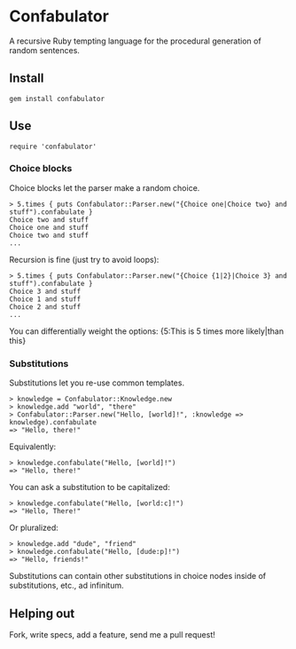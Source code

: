 # Confabulator

A recursive Ruby tempting language for the procedural generation of random sentences.

## Install

    gem install confabulator

## Use

    require 'confabulator'

### Choice blocks

Choice blocks let the parser make a random choice.

    > 5.times { puts Confabulator::Parser.new("{Choice one|Choice two} and stuff").confabulate }
    Choice two and stuff
    Choice one and stuff
    Choice two and stuff
    ...

Recursion is fine (just try to avoid loops):

    > 5.times { puts Confabulator::Parser.new("{Choice {1|2}|Choice 3} and stuff").confabulate }
    Choice 3 and stuff
    Choice 1 and stuff
    Choice 2 and stuff
    ...

You can differentially weight the options: {5:This is 5 times more likely|than this}

### Substitutions

Substitutions let you re-use common templates.

    > knowledge = Confabulator::Knowledge.new
    > knowledge.add "world", "there"
    > Confabulator::Parser.new("Hello, [world]!", :knowledge => knowledge).confabulate
    => "Hello, there!"

Equivalently:

    > knowledge.confabulate("Hello, [world]!")
    => "Hello, there!"

You can ask a substitution to be capitalized:

    > knowledge.confabulate("Hello, [world:c]!")
    => "Hello, There!"

Or pluralized:

    > knowledge.add "dude", "friend"
    > knowledge.confabulate("Hello, [dude:p]!")
    => "Hello, friends!"
		
Substitutions can contain other substitutions in choice nodes inside of substitutions, etc., ad infinitum.

## Helping out

Fork, write specs, add a feature, send me a pull request!
